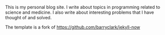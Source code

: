This is my personal blog site.
I write about topics in programming related to science and medicine. I also write about interesting problems that I have thought of and solved.

The template is a fork of https://github.com/barryclark/jekyll-now
